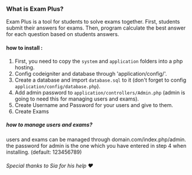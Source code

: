 ### What is Exam Plus?
Exam Plus is a tool for students to solve exams together. First, students submit their answers for exams. Then, program calculate the best answer for each question based on students answers.

#### how to install :
1. First, you need to copy the `system` and `application` folders into a php hosting.
2. Config codeigniter and database through 'application/config/'.
3. Create a database and import `database.sql` to it (don't forget to config `application/config/database.php`).
4. Add admin password to `application/controllers/Admin.php` (admin is going to need this for managing users and exams).
5. Create Username and Password for your users and give to them.
6. Create Exams

##### how to manage users and exams?
users and exams can be managed through domain.com/index.php/admin.\
the password for admin is the one which you have entered in step 4 when installing. (default: 123456789)

###### Special thanks to Sia for his help :heart:

